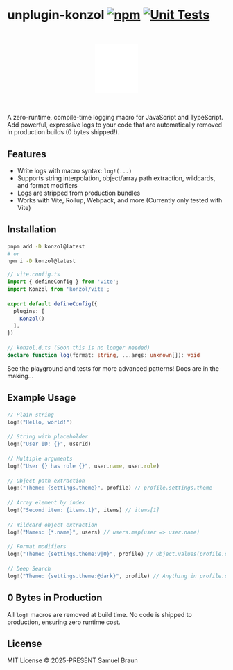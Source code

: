 # unplugin-konzol [![npm](https://img.shields.io/npm/v/konzol.svg)](https://npmjs.com/package/unplugin-macros) [![Unit Tests](https://github.com/web-dev-sam/konzol/actions/workflows/ci.yml/badge.svg)](https://github.com/web-dev-sam/konzol/actions/workflows/ci.yml)
&nbsp;
<p align="center">
<img src="https://raw.githubusercontent.com/web-dev-sam/konzol/9adc7003011a194caaf4495290de485a16dd5e47/docs/logo.svg" width="100">
</p>
&nbsp;

A zero-runtime, compile-time logging macro for JavaScript and TypeScript. Add powerful, expressive logs to your code that are automatically removed in production builds (0 bytes shipped!).

## Features

- Write logs with macro syntax: `log!(...)`
- Supports string interpolation, object/array path extraction, wildcards, and format modifiers
- Logs are stripped from production bundles
- Works with Vite, Rollup, Webpack, and more (Currently only tested with Vite)

## Installation

```sh
pnpm add -D konzol@latest
# or
npm i -D konzol@latest
```

```ts
// vite.config.ts
import { defineConfig } from 'vite';
import Konzol from 'konzol/vite';

export default defineConfig({
  plugins: [
    Konzol()
  ],
})

// konzol.d.ts (Soon this is no longer needed)
declare function log(format: string, ...args: unknown[]): void
```

See the playground and tests for more advanced patterns! Docs are in the making...

## Example Usage

```ts
// Plain string
log!("Hello, world!")

// String with placeholder
log!("User ID: {}", userId)

// Multiple arguments
log!("User {} has role {}", user.name, user.role)

// Object path extraction
log!("Theme: {settings.theme}", profile) // profile.settings.theme

// Array element by index
log!("Second item: {items.1}", items) // items[1]

// Wildcard object extraction
log!("Names: {*.name}", users) // users.map(user => user.name)

// Format modifiers
log!("Theme: {settings.theme:v|0}", profile) // Object.values(profile.settings.theme)[0]

// Deep Search
log!("Theme: {settings.theme:@dark}", profile) // Anything in profile.settings.theme that includes "dark" like "github-dark"
```

## 0 Bytes in Production

All `log!` macros are removed at build time. No code is shipped to production, ensuring zero runtime cost.

## License
MIT License © 2025-PRESENT Samuel Braun

